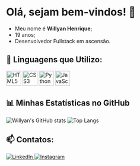 # Olá, sejam bem-vindos! 👋

- Meu nome é **Willyan Henrique**;
- 19 anos;
- Desenvolvedor Fullstack em ascensão.

## 🚀 Linguagens que Utilizo:
<p align="left">
  <img src="https://cdn.jsdelivr.net/gh/devicons/devicon/icons/html5/html5-original.svg" alt="HTML5" width="40" height="40"/>
  <img src="https://cdn.jsdelivr.net/gh/devicons/devicon/icons/css3/css3-original.svg" alt="CSS3" width="40" height="40"/>
  <img src="https://cdn.jsdelivr.net/gh/devicons/devicon/icons/python/python-original.svg" alt="Python" width="40" height="40"/>
  <img src="https://cdn.jsdelivr.net/gh/devicons/devicon/icons/javascript/javascript-original.svg" alt="JavaScript" width="40" height="40"/>
</p>

## 📊 Minhas Estatísticas no GitHub
![Willyan's GitHub stats](https://github-readme-stats.vercel.app/api?username=sayuriexe&show_icons=true&theme=radical)
![Top Langs](https://github-readme-stats.vercel.app/api/top-langs/?username=sayuriexe&layout=compact&theme=radical&langs_count=10)

## 📫 Contatos:
<p align="left">
  <a href="https://www.linkedin.com/in/willyan-henrique-da-silva-americo-b2a138216/" target="_blank">
    <img src="https://img.shields.io/badge/LinkedIn-0077B5?style=for-the-badge&logo=linkedin&logoColor=white" alt="LinkedIn">
  </a>
  <a href="https://www.instagram.com/rfasayuri/" target="_blank">
    <img src="https://img.shields.io/badge/Instagram-E4405F?style=for-the-badge&logo=instagram&logoColor=white" alt="Instagram">
  </a>
</p>

